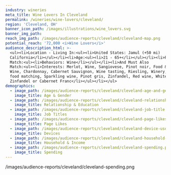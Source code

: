 ```yaml
---
industry: wineries
meta_title: Wine Lovers In Cleveland
permalink: /wineries/wine-lovers/cleveland/
region: 'Cleveland, OH'
banner_icon_path: /images/illustrations/wine_lovers.svg
banner_img_path:
reach_img_path: /images/audience-reports/cleveland/cleveland-map.png
potential_reach: '72,000 <i>Wine Lovers</i>'
audience_description_html: >-
  <ul><li>Location - Living In:<ul><li>United States: Jamul (+50 mi)
  California</li></ul></li><li>Age:<ul><li>21 - 65+</li></ul></li><li>People Who
  Match:<ul><li>Behaviors: Wine</li></ul></li><li>And Must Also
  Match:<ul><li>Interests: Merlot, Wine, Sangiovese, Pinot noir, Food &amp;
  Wine, Chardonnay, Cabernet Sauvignon, Wine tasting, Riesling, Winery, Wine and
  food matching, Sparkling wine, Pinot gris, Zinfandel, Red wine, White
  Zinfandel or Cabernet Franc</li></ul></li></ul>
demographics:
  - image_path: /images/audience-reports/cleveland/cleveland-age-and-gender.png
    image_title: Age & Gender
  - image_path: /images/audience-reports/cleveland/cleveland-relationship-education.png
    image_title: Relationship & Education
  - image_path: /images/audience-reports/cleveland/cleveland-job-title.png
    image_title: Job Titles
  - image_path: /images/audience-reports/cleveland/cleveland-page-likes.png
    image_title: Page Likes
  - image_path: /images/audience-reports/cleveland/cleveland-device-users.png
    image_title: Devices
  - image_path: /images/audience-reports/cleveland/cleveland-household-income.png
    image_title: Household & Income
  - image_path: /images/audience-reports/cleveland/cleveland-spending.png
    image_title: Spending
---
```



/images/audience-reports/cleveland/cleveland-spending.png
